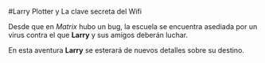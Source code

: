 #Larry Plotter y La clave secreta del Wifi

Desde que en *Matrix* hubo un bug, la escuela se encuentra asediada por un 
virus contra el que **Larry** y sus amigos deberán luchar.

En esta aventura **Larry** se esterará de nuevos detalles sobre su destino.
